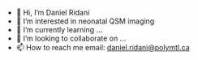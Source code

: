 - 👋 Hi, I’m Daniel Ridani
- 👀 I’m interested in neonatal QSM imaging
- 🌱 I’m currently learning ...
- 💞️ I’m looking to collaborate on ...
- 📫 How to reach me email: daniel.ridani@polymtl.ca

<!---
Danirid/Danirid is a ✨ special ✨ repository because its `README.md` (this file) appears on your GitHub profile.
You can click the Preview link to take a look at your changes.
--->
